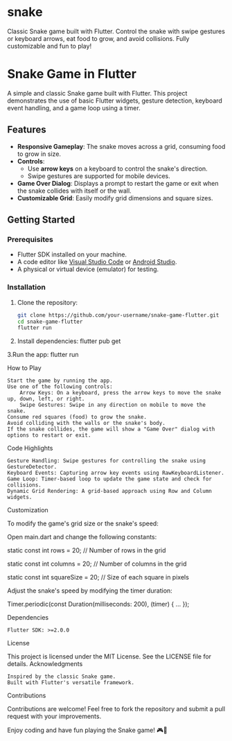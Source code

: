 # snake
Classic Snake game built with Flutter. Control the snake with swipe gestures or keyboard arrows, eat food to grow, and avoid collisions. Fully customizable and fun to play!

# Snake Game in Flutter

A simple and classic Snake game built with Flutter. This project demonstrates the use of basic Flutter widgets, gesture detection, keyboard event handling, and a game loop using a timer.

## Features

- **Responsive Gameplay**: The snake moves across a grid, consuming food to grow in size.
- **Controls**:
  - Use **arrow keys** on a keyboard to control the snake's direction.
  - Swipe gestures are supported for mobile devices.
- **Game Over Dialog**: Displays a prompt to restart the game or exit when the snake collides with itself or the wall.
- **Customizable Grid**: Easily modify grid dimensions and square sizes.

## Getting Started

### Prerequisites

- Flutter SDK installed on your machine.
- A code editor like [Visual Studio Code](https://code.visualstudio.com/) or [Android Studio](https://developer.android.com/studio).
- A physical or virtual device (emulator) for testing.

### Installation

1. Clone the repository:

   ```bash
   git clone https://github.com/your-username/snake-game-flutter.git
   cd snake-game-flutter
   flutter run
   
2. Install dependencies:
   flutter pub get
   
3.Run the app:
   flutter run

How to Play

    Start the game by running the app.
    Use one of the following controls:
        Arrow Keys: On a keyboard, press the arrow keys to move the snake up, down, left, or right.
        Swipe Gestures: Swipe in any direction on mobile to move the snake.
    Consume red squares (food) to grow the snake.
    Avoid colliding with the walls or the snake's body.
    If the snake collides, the game will show a "Game Over" dialog with options to restart or exit.

Code Highlights

    Gesture Handling: Swipe gestures for controlling the snake using GestureDetector.
    Keyboard Events: Capturing arrow key events using RawKeyboardListener.
    Game Loop: Timer-based loop to update the game state and check for collisions.
    Dynamic Grid Rendering: A grid-based approach using Row and Column widgets.

Customization

To modify the game's grid size or the snake's speed:

Open main.dart and change the following constants:

static const int rows = 20;         // Number of rows in the grid

static const int columns = 20;     // Number of columns in the grid

static const int squareSize = 20;  // Size of each square in pixels

Adjust the snake's speed by modifying the timer duration:

Timer.periodic(const Duration(milliseconds: 200), (timer) { ... });

Dependencies

    Flutter SDK: >=2.0.0

License

This project is licensed under the MIT License. See the LICENSE file for details.
Acknowledgments

    Inspired by the classic Snake game.
    Built with Flutter's versatile framework.

Contributions

Contributions are welcome! Feel free to fork the repository and submit a pull request with your improvements.

Enjoy coding and have fun playing the Snake game! 🎮🐍 
